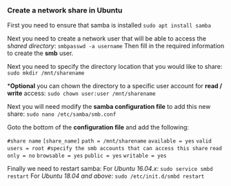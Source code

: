 ### Create a network share in Ubuntu

First you need to ensure that samba is installed
`sudo apt install samba`

Next you need to create a network user that will be able to access the s*hared directory*:
`smbpasswd -a username`
Then fill in the required information to create the **smb** user.

Next you need to specify the directory location that you would like to share:
`sudo mkdir /mnt/sharename`

***Optional** you can chown the directory to a specific user account for **read / write** access:
`sudo chown user:user /mnt/sharename`

Next you will need modify the **samba configuration file** to add this new share:
`sudo nano /etc/samba/smb.conf`

Goto the bottom of the **configuration file** and add the following:

`#share name`
`[share_name]`
`path = /mnt/sharename`
`available = yes`
`valid users = root #specify the smb accounts that can access this share`
`read only = no`
`browsable = yes`
`public = yes`
`writable = yes`

Finally we need to restart samba:
For *Ubuntu 16.04.x*:
`sudo service smbd restart`
For *Ubuntu 18.04 and above*:
`sudo /etc/init.d/smbd restart`